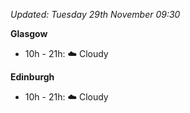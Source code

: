 *Updated: Tuesday 29th November 09:30*

**Glasgow**

* 10h - 21h: :cloud: Cloudy

**Edinburgh**

* 10h - 21h: :cloud: Cloudy
